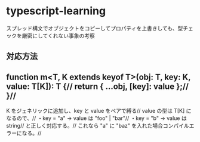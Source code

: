 # typescript-learning

スプレッド構文でオブジェクトをコピーしてプロパティを上書きしても、型チェックを厳密にしてくれない事象の考察

対応方法
------------------------------------------------------------------
function m<T, K extends keyof T>(obj: T, key: K, value: T[K]): T {//
return { ...obj, [key]: value };//
}//
------------------------------------------------------------------
K をジェネリックに追加し、key と value をペアで縛る//
value の型は T[K] になるので、//
・key = "a" → value は "foo" | "bar"//
・key = "b" → value は string//
と正しく対応する。//
これなら "a" に "baz" を入れた場合コンパイルエラーになる。//